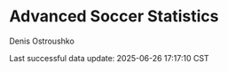 # Advanced Soccer Statistics
Denis Ostroushko

<!-- gfm -->

Last successful data update: 2025-06-26 17:17:10 CST
